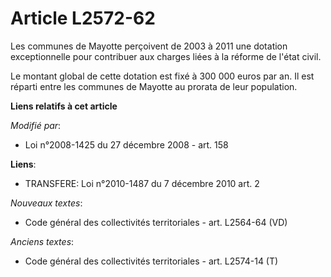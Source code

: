 # Article L2572-62

Les communes de Mayotte perçoivent de 2003 à 2011 une dotation exceptionnelle pour contribuer aux charges liées à la réforme
de l'état civil.

Le montant global de cette dotation est fixé à 300 000 euros par an. Il est réparti entre les communes de Mayotte au prorata
de leur population.

**Liens relatifs à cet article**

_Modifié par_:

  - Loi n°2008-1425 du 27 décembre 2008 - art. 158

**Liens**:

  - TRANSFERE: Loi n°2010-1487 du 7 décembre 2010 art. 2

_Nouveaux textes_:

  - Code général des collectivités territoriales - art. L2564-64 (VD)

_Anciens textes_:

  - Code général des collectivités territoriales - art. L2574-14 (T)
